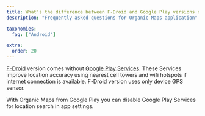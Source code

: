 ```yaml
---
title: What's the difference between F-Droid and Google Play versions of tha app?
description: "Frequently asked questions for Organic Maps application"

taxonomies:
  faq: ["Android"]

extra:
  order: 20
---
```


[F-Droid](https://f-droid.org/) version comes without [Google Play Services](https://en.wikipedia.org/wiki/Google_Play_Services). These Services improve location accuracy using nearest cell towers and wifi hotspots if internet connection is available. F-Droid version uses only device GPS sensor.

With Organic Maps from Google Play you can disable Google Play Services for location search in app settings.
